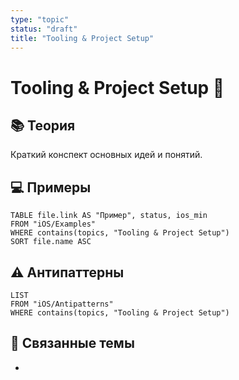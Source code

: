 ```yaml
---
type: "topic"
status: "draft"
title: "Tooling & Project Setup"
---
```


# Tooling & Project Setup 🧰

## 📚 Теория
Краткий конспект основных идей и понятий.

## 💻 Примеры
```dataview
TABLE file.link AS "Пример", status, ios_min
FROM "iOS/Examples"
WHERE contains(topics, "Tooling & Project Setup")
SORT file.name ASC
```

## ⚠️ Антипаттерны
```dataview
LIST
FROM "iOS/Antipatterns"
WHERE contains(topics, "Tooling & Project Setup")
```

## 🔗 Связанные темы
- 
